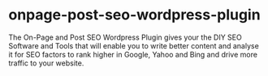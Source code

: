 # onpage-post-seo-wordpress-plugin
The On-Page and Post SEO Wordpress Plugin gives your the DIY SEO Software and Tools that will enable you to write better content and analyse it for SEO factors to rank higher in Google, Yahoo and Bing and drive more traffic to your website.
